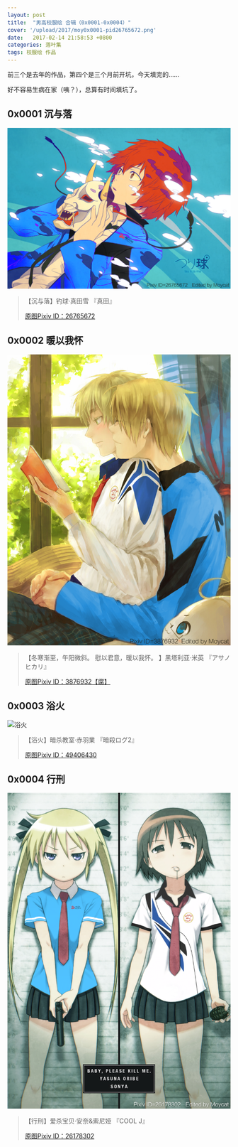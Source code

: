 ```yaml
---
layout: post
title:  "男高校服绘 合辑（0x0001-0x0004）"
cover: '/upload/2017/moy0x0001-pid26765672.png'
date:   2017-02-14 21:58:53 +0800
categories: 落叶集
tags: 校服绘 作品
---
```

前三个是去年的作品，第四个是三个月前开坑，今天填完的……

好不容易生病在家（咦？），总算有时间填坑了。

## 0x0001 沉与落

![沉与落][1]

 > 【沉与落】钓球·真田雪 『真田』
 >
 > [原图Pixiv ID：26765672][2]

## 0x0002 暖以我怀

![暖以我怀][3]

 > 【冬寒渐至，午阳微斜。 慰以君意，暖以我怀。 】黑塔利亚·米英 『アサノヒカリ』
 >
 > [原图Pixiv ID：3876932【腐】][4]

## 0x0003 浴火

![浴火][5]

 > 【浴火】暗杀教室·赤羽業 『暗殺ログ2』
 >
 > [原图Pixiv ID：49406430][6]

## 0x0004 行刑

![行刑][7]

 > 【行刑】爱杀宝贝·安奈&amp;索尼娅 『COOL J』
 >
 > [原图Pixiv ID：26178302][8]

  [1]: /upload/2017/moy0x0001-pid26765672.png
  [2]: https://www.pixiv.net/member_illust.php?mode=medium&amp;illust_id=26765672
  [3]: /upload/2017/moy0x0002-pid3876932.png
  [4]: https://www.pixiv.net/member_illust.php?mode=medium&amp;illust_id=3876932
  [5]: /upload/2017/moy0x0003-pid49406430.png
  [6]: https://www.pixiv.net/member_illust.php?mode=medium&amp;illust_id=49406430
  [7]: /upload/2017/moy0x0004-pid26178302.png
  [8]: https://www.pixiv.net/member_illust.php?mode=medium&amp;illust_id=26178302